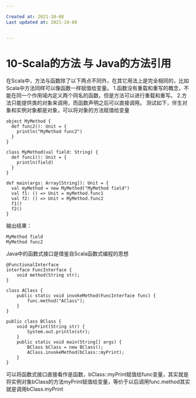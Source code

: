 ```yaml
---

Created at: 2021-10-08
Last updated at: 2021-10-08


---
```


# 10-Scala的方法 与 Java的方法引用


在Scala中，方法与函数除了以下两点不同外，在其它用法上是完全相同的，比如Scala中方法同样可以像函数一样赋值给变量。
1.函数没有重载和重写的概念，不能在同一个作用域内定义两个同名的函数，但是方法可以进行重载和重写。
2.方法只能提供类的对象来调用，而函数声明之后可以直接调用。
测试如下，伴生对象和实例对象都是对象，可以将对象的方法赋值给变量
```
object MyMethod {
  def func2(): Unit = {
    println("MyMethod func2")
  }
}

class MyMethod(val field: String) {
  def func1(): Unit = {
    println(field)
  }
}
```
```
def main(args: Array[String]): Unit = {
  val myMethod = new MyMethod("MyMethod field")
  val f1: () => Unit = myMethod.func1
  val f2: () => Unit = MyMethod.func2
  f1()
  f2()
}
```
输出结果：
```
MyMethod field
MyMethod func2
```

Java中的函数式接口是借鉴自Scala函数式编程的思想
```
@FunctionalInterface
interface FuncInterface {
    void method(String str);
}

class AClass {
    public static void invokeMethod(FuncInterface func) {
        func.method("AClass");
    }
}

public class BClass {
    void myPrint(String str) {
        System.out.println(str);
    }
    public static void main(String[] args) {
        BClass bClass = new BClass();
        AClass.invokeMethod(bClass::myPrint);
    }
}
```
可以将函数式接口直接看作是函数，bClass::myPrint赋值给func变量，其实就是将实例对象bClass的方法myPrint赋值给变量，等价于以后调用func.method其实就是调用bClass.myPrint

